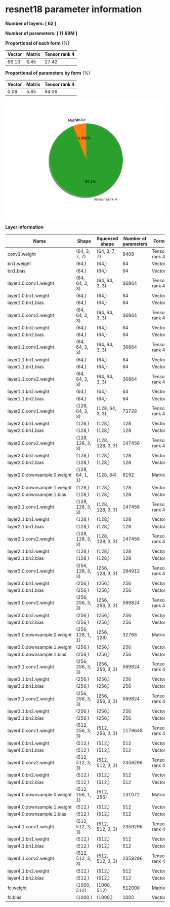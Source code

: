 # resnet18 parameter information

**Number of layers: [ 62 ]**

**Number of parameters: [ 11.69M ]**

**Proportional of each form** (%)

| Vector | Matrix | Tensor rank 4 | 
|  --- | --- | --- |
| 66.13 | 6.45 | 27.42 | 
**Proportional of parameters by form** (%)


| Vector | Matrix | Tensor rank 4 | 
|  --- | --- | --- |
| 0.09 | 5.85 | 94.06 | 

<img src="../figs/resnet18_pie_chart.png" alt="pie_chart" width="500"/>

**Layer information**


| Name | Shape | Squeezed shape | Number of parameters | Form |
| --- | --- | --- | --- | --- |
| conv1.weight | (64, 3, 7, 7) | (64, 3, 7, 7) | 9408 | Tensor rank 4 |
| bn1.weight | (64,) | (64,) | 64 | Vector |
| bn1.bias | (64,) | (64,) | 64 | Vector |
| layer1.0.conv1.weight | (64, 64, 3, 3) | (64, 64, 3, 3) | 36864 | Tensor rank 4 |
| layer1.0.bn1.weight | (64,) | (64,) | 64 | Vector |
| layer1.0.bn1.bias | (64,) | (64,) | 64 | Vector |
| layer1.0.conv2.weight | (64, 64, 3, 3) | (64, 64, 3, 3) | 36864 | Tensor rank 4 |
| layer1.0.bn2.weight | (64,) | (64,) | 64 | Vector |
| layer1.0.bn2.bias | (64,) | (64,) | 64 | Vector |
| layer1.1.conv1.weight | (64, 64, 3, 3) | (64, 64, 3, 3) | 36864 | Tensor rank 4 |
| layer1.1.bn1.weight | (64,) | (64,) | 64 | Vector |
| layer1.1.bn1.bias | (64,) | (64,) | 64 | Vector |
| layer1.1.conv2.weight | (64, 64, 3, 3) | (64, 64, 3, 3) | 36864 | Tensor rank 4 |
| layer1.1.bn2.weight | (64,) | (64,) | 64 | Vector |
| layer1.1.bn2.bias | (64,) | (64,) | 64 | Vector |
| layer2.0.conv1.weight | (128, 64, 3, 3) | (128, 64, 3, 3) | 73728 | Tensor rank 4 |
| layer2.0.bn1.weight | (128,) | (128,) | 128 | Vector |
| layer2.0.bn1.bias | (128,) | (128,) | 128 | Vector |
| layer2.0.conv2.weight | (128, 128, 3, 3) | (128, 128, 3, 3) | 147456 | Tensor rank 4 |
| layer2.0.bn2.weight | (128,) | (128,) | 128 | Vector |
| layer2.0.bn2.bias | (128,) | (128,) | 128 | Vector |
| layer2.0.downsample.0.weight | (128, 64, 1, 1) | (128, 64) | 8192 | Matrix |
| layer2.0.downsample.1.weight | (128,) | (128,) | 128 | Vector |
| layer2.0.downsample.1.bias | (128,) | (128,) | 128 | Vector |
| layer2.1.conv1.weight | (128, 128, 3, 3) | (128, 128, 3, 3) | 147456 | Tensor rank 4 |
| layer2.1.bn1.weight | (128,) | (128,) | 128 | Vector |
| layer2.1.bn1.bias | (128,) | (128,) | 128 | Vector |
| layer2.1.conv2.weight | (128, 128, 3, 3) | (128, 128, 3, 3) | 147456 | Tensor rank 4 |
| layer2.1.bn2.weight | (128,) | (128,) | 128 | Vector |
| layer2.1.bn2.bias | (128,) | (128,) | 128 | Vector |
| layer3.0.conv1.weight | (256, 128, 3, 3) | (256, 128, 3, 3) | 294912 | Tensor rank 4 |
| layer3.0.bn1.weight | (256,) | (256,) | 256 | Vector |
| layer3.0.bn1.bias | (256,) | (256,) | 256 | Vector |
| layer3.0.conv2.weight | (256, 256, 3, 3) | (256, 256, 3, 3) | 589824 | Tensor rank 4 |
| layer3.0.bn2.weight | (256,) | (256,) | 256 | Vector |
| layer3.0.bn2.bias | (256,) | (256,) | 256 | Vector |
| layer3.0.downsample.0.weight | (256, 128, 1, 1) | (256, 128) | 32768 | Matrix |
| layer3.0.downsample.1.weight | (256,) | (256,) | 256 | Vector |
| layer3.0.downsample.1.bias | (256,) | (256,) | 256 | Vector |
| layer3.1.conv1.weight | (256, 256, 3, 3) | (256, 256, 3, 3) | 589824 | Tensor rank 4 |
| layer3.1.bn1.weight | (256,) | (256,) | 256 | Vector |
| layer3.1.bn1.bias | (256,) | (256,) | 256 | Vector |
| layer3.1.conv2.weight | (256, 256, 3, 3) | (256, 256, 3, 3) | 589824 | Tensor rank 4 |
| layer3.1.bn2.weight | (256,) | (256,) | 256 | Vector |
| layer3.1.bn2.bias | (256,) | (256,) | 256 | Vector |
| layer4.0.conv1.weight | (512, 256, 3, 3) | (512, 256, 3, 3) | 1179648 | Tensor rank 4 |
| layer4.0.bn1.weight | (512,) | (512,) | 512 | Vector |
| layer4.0.bn1.bias | (512,) | (512,) | 512 | Vector |
| layer4.0.conv2.weight | (512, 512, 3, 3) | (512, 512, 3, 3) | 2359296 | Tensor rank 4 |
| layer4.0.bn2.weight | (512,) | (512,) | 512 | Vector |
| layer4.0.bn2.bias | (512,) | (512,) | 512 | Vector |
| layer4.0.downsample.0.weight | (512, 256, 1, 1) | (512, 256) | 131072 | Matrix |
| layer4.0.downsample.1.weight | (512,) | (512,) | 512 | Vector |
| layer4.0.downsample.1.bias | (512,) | (512,) | 512 | Vector |
| layer4.1.conv1.weight | (512, 512, 3, 3) | (512, 512, 3, 3) | 2359296 | Tensor rank 4 |
| layer4.1.bn1.weight | (512,) | (512,) | 512 | Vector |
| layer4.1.bn1.bias | (512,) | (512,) | 512 | Vector |
| layer4.1.conv2.weight | (512, 512, 3, 3) | (512, 512, 3, 3) | 2359296 | Tensor rank 4 |
| layer4.1.bn2.weight | (512,) | (512,) | 512 | Vector |
| layer4.1.bn2.bias | (512,) | (512,) | 512 | Vector |
| fc.weight | (1000, 512) | (1000, 512) | 512000 | Matrix |
| fc.bias | (1000,) | (1000,) | 1000 | Vector |


